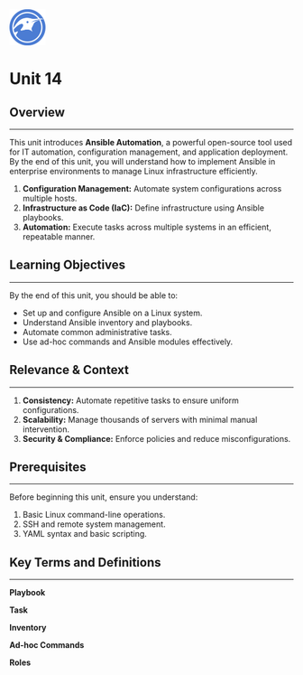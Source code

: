 <div class="flex-container">
    <img src="https://github.com/ProfessionalLinuxUsersGroup/img/blob/main/Assets/Logos/ProLUG_Round_Transparent_LOGO.png?raw=true" width="64" height="64"></img>
    <p>
        <h1>Unit 14</h1>
    </p>
</div>

## Overview

---

This unit introduces **Ansible Automation**, a powerful open-source tool used for IT automation, configuration management, and application deployment. By the end of this unit, you will understand how to implement Ansible in enterprise environments to manage Linux infrastructure efficiently.

1. **Configuration Management:** Automate system configurations across multiple hosts.
2. **Infrastructure as Code (IaC):** Define infrastructure using Ansible playbooks.
3. **Automation:** Execute tasks across multiple systems in an efficient, repeatable manner.

## Learning Objectives

---

By the end of this unit, you should be able to:

- Set up and configure Ansible on a Linux system.
- Understand Ansible inventory and playbooks.
- Automate common administrative tasks.
- Use ad-hoc commands and Ansible modules effectively.

## Relevance & Context

---

1. **Consistency:** Automate repetitive tasks to ensure uniform configurations.
2. **Scalability:** Manage thousands of servers with minimal manual intervention.
3. **Security & Compliance:** Enforce policies and reduce misconfigurations.

## Prerequisites

---

Before beginning this unit, ensure you understand:

1. Basic Linux command-line operations.
2. SSH and remote system management.
3. YAML syntax and basic scripting.

## Key Terms and Definitions

---

**Playbook**

**Task**

**Inventory**

**Ad-hoc Commands**

**Roles**
